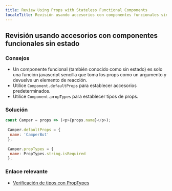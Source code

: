 ```yaml
---
title: Review Using Props with Stateless Functional Components
localeTitle: Revisión usando accesorios con componentes funcionales sin estado
---
```

## Revisión usando accesorios con componentes funcionales sin estado

### Consejos

*   Un componente funcional (también conocido como sin estado) es solo una función javascript sencilla que toma los props como un argumento y devuelve un elemento de reacción.
*   Utilice `Component.defaultProps` para establecer accesorios predeterminados.
*   Utilice `Component.propTypes` para establecer tipos de props.

### Solución

```javascript
const Camper = props => (<p>{props.name}</p>); 
 
 Camper.defaultProps = { 
  name: 'CamperBot' 
 }; 
 
 Camper.propTypes = { 
  name: PropTypes.string.isRequired 
 }; 
```

### Enlace relevante

*   [Verificación de tipos con PropTypes](https://reactjs.org/docs/typechecking-with-proptypes.html)